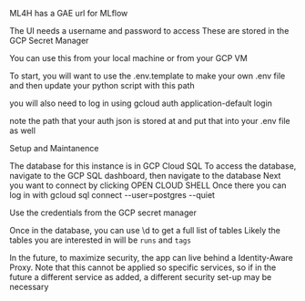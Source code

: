 ML4H has a GAE url for MLflow
 

The UI needs a username and password to access
These are stored in the GCP Secret Manager


You can use this from your local machine or from your GCP VM

To start, you will want to use the .env.template to make your own .env file
and then update your python script with this path

you will also need to log in using 
gcloud auth application-default login 

note the path that your auth json is stored at and put that into your .env file as well




Setup and Maintanence

The database for this instance is in GCP Cloud SQL
To access the database, navigate to the GCP SQL dashboard, then navigate to the <database name> database 
Next you want to connect by clicking OPEN CLOUD SHELL
Once there you can log in with
gcloud sql connect <username> --user=postgres --quiet

Use the credentials from the GCP secret manager

Once in the database, you can use \d to get a full list of tables
Likely the tables you are interested in will be `runs` and `tags`

In the future, to maximize security, the app can live behind a Identity-Aware Proxy.
Note that this cannot be applied so specific services, so if in the future a different service as added, a different security set-up may be necessary
